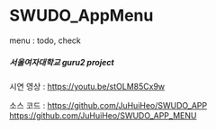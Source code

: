 # SWUDO_AppMenu
menu : todo, check


##### 서울여자대학교 guru2 project


시연 영상 : https://youtu.be/stOLM85Cx9w


소스 코드 :
https://github.com/JuHuiHeo/SWUDO_APP
https://github.com/JuHuiHeo/SWUDO_APP_MENU
